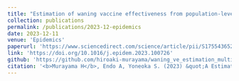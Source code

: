 ```yaml
---
title: "Estimation of waning vaccine effectiveness from population-level surveillance data in multi-variant epidemics"
collection: publications
permalink: /publications/2023-12-epidemics
date: 2023-12-11
venue: 'Epidemics'
paperurl: 'https://www.sciencedirect.com/science/article/pii/S1755436523000622/pdfft?md5=ea726add6890caef681ab98cd068361d&pid=1-s2.0-S1755436523000622-main.pdf'
link: 'https://doi.org/10.1016/j.epidem.2023.100726'
github: 'https://github.com/hiroaki-murayama/waning_ve_estimation_multivariant'
citation: '<b>Murayama H</b>, Endo A, Yoneoka S. (2023) &quot;A Estimation of waning vaccine effectiveness from population-level surveillance data in multi-variant epidemics.&quot;<i>Epidemics</i>. 2023;100726.'
---
```

